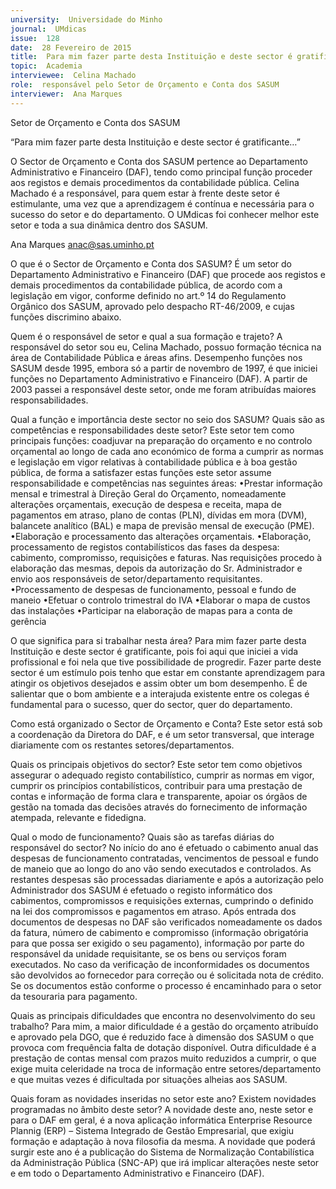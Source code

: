 ```yaml
---
university:  Universidade do Minho
journal:  UMdicas
issue:  128
date:  28 Fevereiro de 2015
title:  Para mim fazer parte desta Instituição e deste sector é gratificante…
topic:  Academia
interviewee:  Celina Machado
role:  responsável pelo Setor de Orçamento e Conta dos SASUM
interviewer:  Ana Marques
---
```

 

 Setor de Orçamento e Conta dos SASUM 

 “Para mim fazer parte desta Instituição e deste sector é gratificante…”

 O Sector de Orçamento e Conta dos SASUM pertence ao Departamento Administrativo e Financeiro (DAF), tendo como principal função proceder aos registos e demais procedimentos da contabilidade pública.  Celina Machado é a responsável, para quem estar à frente deste setor é estimulante, uma vez que a aprendizagem é contínua e necessária para o sucesso do setor e do departamento.
 O UMdicas foi conhecer melhor este setor e toda a sua dinâmica dentro dos SASUM.

 Ana Marques 
 anac@sas.uminho.pt 

 O que é o Sector de Orçamento e Conta dos SASUM?
 É um setor do Departamento Administrativo e Financeiro (DAF) que procede aos registos e demais procedimentos da contabilidade pública, de acordo com a legislação em vigor, conforme definido no art.º 14 do Regulamento Orgânico dos SASUM, aprovado pelo despacho RT-46/2009, e cujas funções discrimino abaixo.

 Quem é o responsável de setor e qual a sua formação e trajeto?
 A responsável do setor sou eu, Celina Machado, possuo formação técnica na área de Contabilidade Pública e áreas afins. Desempenho funções nos SASUM desde 1995, embora só a partir de novembro de 1997, é que iniciei funções no Departamento Administrativo e Financeiro (DAF).
 A partir de 2003 passei a responsável deste setor, onde me foram atribuídas maiores responsabilidades.

 Qual a função e importância deste sector no seio dos SASUM? Quais são as competências e responsabilidades deste setor?
 Este setor tem como principais funções: coadjuvar na preparação do orçamento e no controlo orçamental ao longo de cada ano económico de forma a cumprir as normas e legislação em vigor relativas à contabilidade pública e à boa gestão pública, de forma a satisfazer estas funções este setor assume responsabilidade e competências nas seguintes áreas: •Prestar informação mensal e trimestral à Direção Geral do Orçamento, nomeadamente alterações orçamentais, execução de despesa e receita, mapa de pagamentos em atraso, plano de contas (PLN), dívidas em mora (DVM), balancete analítico (BAL) e mapa de previsão mensal de execução (PME).
 •Elaboração e processamento das alterações orçamentais.
 •Elaboração, processamento de registos contabilísticos das fases da despesa: cabimento, compromisso, requisições e faturas. Nas requisições procedo à elaboração das mesmas, depois da autorização do Sr. Administrador e envio aos responsáveis de setor/departamento requisitantes.
 •Processamento de despesas de funcionamento, pessoal e fundo de maneio 
 •Efetuar o controlo trimestral do IVA •Elaborar o mapa de custos das instalações 
 •Participar na elaboração de mapas para a conta de gerência 
 
 O que significa para si trabalhar nesta área?
 Para mim fazer parte desta Instituição e deste sector é gratificante, pois foi aqui que iniciei a vida profissional e foi nela que tive possibilidade de progredir. Fazer parte deste sector é um estímulo pois tenho que estar em constante aprendizagem para atingir os objetivos desejados e assim obter um bom desempenho. É de salientar que o bom ambiente e a interajuda existente entre os colegas é fundamental para o sucesso, quer do sector, quer do departamento.

 Como está organizado o Sector de Orçamento e Conta?
 Este setor está sob a coordenação da Diretora do DAF, e é um setor transversal, que interage diariamente com os restantes setores/departamentos.

 Quais os principais objetivos do sector?
 Este setor tem como objetivos assegurar o adequado registo contabilístico, cumprir as normas em vigor, cumprir os princípios contabilísticos, contribuir para uma prestação de contas e informação de forma clara e transparente, apoiar os órgãos de gestão na tomada das decisões através do fornecimento de informação atempada, relevante e fidedigna.

 Qual o modo de funcionamento? Quais são as tarefas diárias do responsável do sector?
 No início do ano é efetuado o cabimento anual das despesas de funcionamento contratadas, vencimentos de pessoal e fundo de maneio que ao longo do ano vão sendo executados e controlados.
 As restantes despesas são processadas diariamente e após a autorização pelo Administrador dos SASUM é efetuado o registo informático dos cabimentos, compromissos e requisições externas, cumprindo o definido na lei dos compromissos e pagamentos em atraso.
 Após entrada dos documentos de despesas no DAF são verificados nomeadamente os dados da fatura, número de cabimento e compromisso (informação obrigatória para que possa ser exigido o seu pagamento), informação por parte do responsável da unidade requisitante, se os bens ou serviços foram executados.
 No caso da verificação de inconformidades os documentos são devolvidos ao fornecedor para correção ou é solicitada nota de crédito. Se os documentos estão conforme o processo é encaminhado para o setor da tesouraria para pagamento.

 Quais as principais dificuldades que encontra no desenvolvimento do seu trabalho?
 Para mim, a maior dificuldade é a gestão do orçamento atribuído e aprovado pela DGO, que é reduzido face à dimensão dos SASUM o que provoca com frequência falta de dotação disponível.
 Outra dificuldade é a prestação de contas mensal com prazos muito reduzidos a cumprir, o que exige muita celeridade na troca de informação entre setores/departamento e que muitas vezes é dificultada por situações alheias aos SASUM.

 Quais foram as novidades inseridas no setor este ano? Existem novidades programadas no âmbito deste setor?
 A novidade deste ano, neste setor e para o DAF em geral, é a nova aplicação informática Enterprise Resource Plannig (ERP) – Sistema Integrado de Gestão Empresarial, que exigiu formação e adaptação à nova filosofia da mesma.
 A novidade que poderá surgir este ano é a publicação do Sistema de Normalização Contabilística da Administração Pública (SNC-AP) que irá implicar alterações neste setor e em todo o Departamento Administrativo e Financeiro (DAF).
 

 
 

